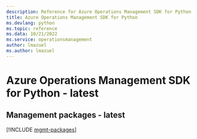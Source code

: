 ```yaml
---
description: Reference for Azure Operations Management SDK for Python
title: Azure Operations Management SDK for Python
ms.devlang: python
ms.topic: reference
ms.data: 10/21/2022
ms.service: operationsmanagement
author: lmazuel
ms.author: lmazuel
---
```

# Azure Operations Management SDK for Python - latest

## Management packages - latest
[!INCLUDE [mgmt-packages](operations-management-mgmt-index.md)]